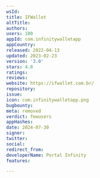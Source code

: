 ```yaml
---
wsId: 
title: IFWallet
altTitle: 
authors: 
users: 100
appId: com.infinitywalletapp
appCountry: 
released: 2022-04-13
updated: 2023-02-23
version: '3.0'
stars: 4.8
ratings: 
reviews: 
website: https://ifwallet.com.br/
repository: 
issue: 
icon: com.infinitywalletapp.png
bugbounty: 
meta: removed
verdict: fewusers
appHashes: 
date: 2024-07-30
signer: 
twitter: 
social: 
redirect_from: 
developerName: Portal Infinity
features: 

---
```


